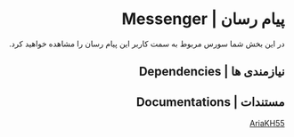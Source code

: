 <div dir="rtl">

# پیام رسان | Messenger

در این بخش شما سورس مربوط به سمت کاربر این پیام رسان را مشاهده خواهید کرد.

## نیازمندی ها | Dependencies

## مستندات | Documentations

[AriaKH55](https://github.com/ariakh55)

</div>